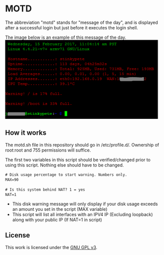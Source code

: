 
MOTD
==========================================
The abbreviation "motd" stands for "message of the day", and is displayed after a successful login but just before it executes the login shell.

The image below is an example of this message of the day.
![Screenshot](https://raw.githubusercontent.com/JoeWalters/IMG/master/MOTD.PNG)

How it works
-------
The motd.sh file in this repository should go in /etc/profile.d/. Ownership of root:root and 755 permissions will suffice.

The first two variables in this script should be verified/changed prior to using this script. Nothing else should have to be changed.
```
# Disk usage percentage to start warning. Numbers only.
MAX=90

# Is this system behind NAT? 1 = yes
NAT=1
```

* This disk warning message will only display if your disk usage exceeds an amount you set in the script (MAX variable)
* This script will list all interfaces with an IPV4 IP (Excluding loopback) along with your public IP (If NAT=1 in script)

License
-------
This work is licensed under the [GNU GPL v3](http://www.gnu.org/licenses/gpl.html).
